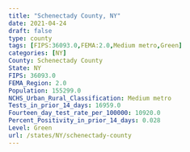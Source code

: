 ```yaml
---
title: "Schenectady County, NY"
date: 2021-04-24
draft: false
type: county
tags: [FIPS:36093.0,FEMA:2.0,Medium metro,Green]
categories: [NY]
County: Schenectady County
State: NY
FIPS: 36093.0
FEMA_Region: 2.0
Population: 155299.0
NCHS_Urban_Rural_Classification: Medium metro
Tests_in_prior_14_days: 16959.0
Fourteen_day_test_rate_per_100000: 10920.0
Percent_Positivity_in_prior_14_days: 0.028
Level: Green
url: /states/NY/schenectady-county
---
```



